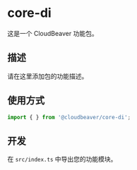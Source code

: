# core-di

这是一个 CloudBeaver 功能包。

## 描述

请在这里添加包的功能描述。

## 使用方式

```typescript
import { } from '@cloudbeaver/core-di';
```

## 开发

在 `src/index.ts` 中导出您的功能模块。
